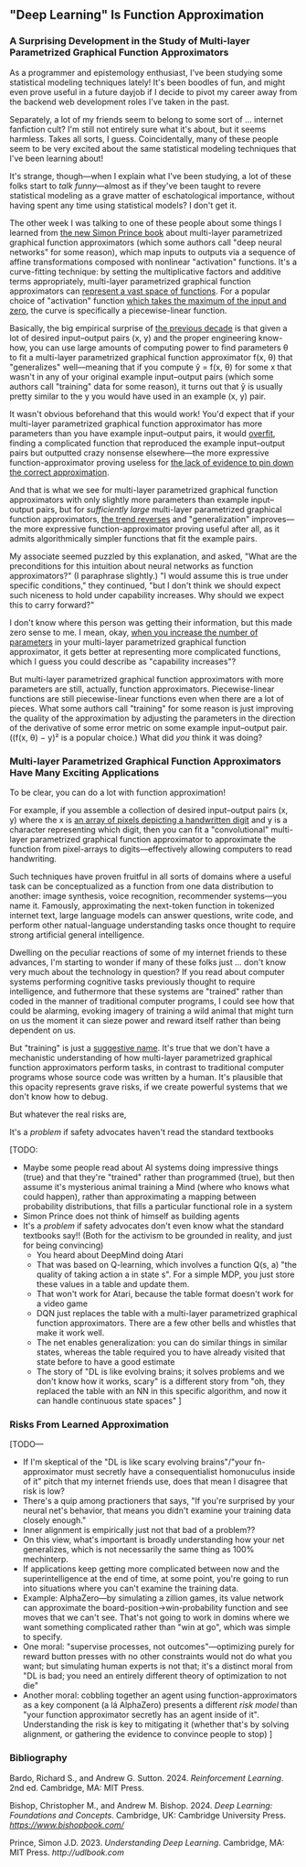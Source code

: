 ## "Deep Learning" Is Function Approximation

### A Surprising Development in the Study of Multi-layer Parametrized Graphical Function Approximators

As a programmer and epistemology enthusiast, I've been studying some statistical modeling techniques lately! It's been boodles of fun, and might even prove useful in a future dayjob if I decide to pivot my career away from the backend web development roles I've taken in the past.

Separately, a lot of my friends seem to belong to some sort of ... internet fanfiction cult? I'm still not entirely sure what it's about, but it seems harmless. Takes all sorts, I guess. Coincidentally, many of these people seem to be very excited about the same statistical modeling techniques that I've been learning about!

It's strange, though—when I explain what I've been studying, a lot of these folks start to _talk funny_—almost as if they've been taught to revere statistical modeling as a grave matter of eschatological importance, without having spent any time using statistical models? I don't get it.

The other week I was talking to one of these people about some things I learned from [the new Simon Prince book](https://udlbook.github.io/udlbook/) about multi-layer parametrized graphical function approximators (which some authors call "deep neural networks" for some reason), which map inputs to outputs via a sequence of affine transformations composed with nonlinear "activation" functions. It's a curve-fitting technique: by setting the multiplicative factors and additive terms appropriately, multi-layer parametrized graphical function approximators can [represent a vast space of functions](https://en.wikipedia.org/wiki/Universal_approximation_theorem). For a popular choice of "activation" function [which takes the maximum of the input and zero](https://en.wikipedia.org/wiki/Rectifier_(neural_networks)), the curve is specifically a piecewise-linear function.

Basically, the big empirical surprise of [the previous decade](https://bmk.sh/2019/12/31/The-Decade-of-Deep-Learning/) is that given a lot of desired input–output pairs (x, y)  and the proper engineering know-how, you can use large amounts of computing power to find parameters θ to fit a multi-layer parametrized graphical function approximator f(x, θ) that "generalizes" well—meaning that if you compute ŷ = f(x, θ) for some x that wasn't in any of your original example input–output pairs (which some authors call "training" data for some reason), it turns out that ŷ is usually pretty similar to the y you would have used in an example (x, y) pair.

It wasn't obvious beforehand that this would work! You'd expect that if your multi-layer parametrized graphical function approximator has more parameters than you have example input–output pairs, it would [overfit](https://en.wikipedia.org/wiki/Overfitting), finding a complicated function that reproduced the example input–output pairs but outputted crazy nonsense elsewhere—the more expressive function-approximator proving useless for [the lack of evidence to pin down the correct approximation](https://www.lesswrong.com/posts/mB95aqTSJLNR9YyjH/message-length).

And that is what we see for multi-layer parametrized graphical function approximators with only slightly more parameters than example input–output pairs, but for _sufficiently large_ multi-layer parametrized graphical function approximators, [the trend reverses](https://www.lesswrong.com/posts/FRv7ryoqtvSuqBxuT/understanding-deep-double-descent) and "generalization" improves—the more expressive function-approximator proving useful after all, as it admits algorithmically simpler functions that fit the example pairs.

My associate seemed puzzled by this explanation, and asked, "What are the preconditions for this intuition about neural networks as function approximators?" (I paraphrase slightly.) "I would assume this is true under specific conditions," they continued, "but I don't think we should expect such niceness to hold under capability increases. Why should we expect this to carry forward?"

I don't know where this person was getting their information, but this made zero sense to me. I mean, okay, [when you increase the number of parameters](https://gwern.net/scaling-hypothesis) in your multi-layer parametrized graphical function approximator, it gets better at representing more complicated functions, which I guess you could describe as "capability increases"?

But multi-layer parametrized graphical function approximators with more parameters are still, actually, function approximators. Piecewise-linear functions are still piecewise-linear functions even when there are a lot of pieces. What some authors call "training" for some reason is just improving the quality of the approximation by adjusting the parameters in the direction of the derivative of some error metric on some example input–output pair. ((f(x, θ) − y)² is a popular choice.) What did _you_ think it was doing?

### Multi-layer Parametrized Graphical Function Approximators Have Many Exciting Applications

To be clear, you can do a lot with function approximation!

For example, if you assemble a collection of desired input–output pairs (x, y) where the x is [an array of pixels depicting a handwritten digit](https://en.wikipedia.org/wiki/MNIST_database) and y is a character representing which digit, then you can fit a "convolutional" multi-layer parametrized graphical function approximator to approximate the function from pixel-arrays to digits—effectively allowing computers to read handwriting.

Such techniques have proven fruitful in all sorts of domains where a useful task can be conceptualized as a function from one data distribution to another: image synthesis, voice recognition, recommender systems—you name it. Famously, approximating the next-token function in tokenized internet text, large language models can answer questions, write code, and perform other natual-language understanding tasks once thought to require strong artificial general intelligence.

Dwelling on the peculiar reactions of some of my internet friends to these advances, I'm starting to wonder if many of these folks just ... don't know very much about the technology in question? If you read about computer systems performing cognitive tasks previously thought to require intelligence, and futhermore that these systems are "trained" rather than coded in the manner of traditional computer programs, I could see how that could be alarming, evoking imagery of training a wild animal that might turn on us the moment it can sieze power and reward itself rather than being dependent on us.

But "training" is just a [suggestive name](https://www.lesswrong.com/posts/yxWbbe9XcgLFCrwiL/dreams-of-ai-alignment-the-danger-of-suggestive-names). It's true that we don't have a mechanistic understanding of how multi-layer parametrized graphical function approximators perform tasks, in contrast to traditional computer programs whose source code was written by a human. It's plausible that this opacity represents grave risks, if we create powerful systems that we don't know how to debug.


But whatever the real risks are,



It's a _problem_ if safety advocates haven't read the standard textbooks 







[TODO:
 * Maybe some people read about AI systems doing impressive things (true) and that they're "trained" rather than programmed (true), but then assume it's mysterious animal training a Mind (where who knows what could happen), rather than approximating a mapping between probability distributions, that fills a particular functional role in a system
 * Simon Prince does not think of himself as building agents
 * It's a _problem_ if safety advocates don't even know what the standard textbooks say!! (Both for the activism to be grounded in reality, and just for being convincing)
   * You heard about DeepMind doing Atari
   * That was based on Q-learning, which involves a function Q(s, a) "the quality of taking action a in state s". For a simple MDP, you just store these values in a table and update them.
   * That won't work for Atari, because the table format doesn't work for a video game
   * DQN just replaces the table with a multi-layer parametrized graphical function approximators. There are a few other bells and whistles that make it work well.
   * The net enables generalization: you can do similar things in similar states, whereas the table required you to have already visited that state before to have a good estimate
   * The story of "DL is like evolving brains; it solves problems and we don't know how it works, scary" is a different story from "oh, they replaced the table with an NN in this specific algorithm, and now it can handle continuous state spaces"
]

### Risks From Learned Approximation

[TODO—
 * If I'm skeptical of the "DL is like scary evolving brains"/"your fn-approximator must secretly have a consequentialist homonuculus inside of it" pitch that my internet friends use, does that mean I disagree that risk is low?
 * There's a quip among practioners that says, "If you're surprised by your neural net's behavior, that means you didn't examine your training data closely enough."
 * Inner alignment is empirically just not that bad of a problem??
 * On this view, what's important is broadly understanding how your net generalizes, which is not necessarily the same thing as 100% mechinterp. 
 * If applications keep getting more complicated between now and the superintelligence at the end of time, at some point, you're going to run into situations where you can't examine the training data.
 * Example: AlphaZero—by simulating a zillion games, its value network can approximate the board-position→win-probability function and see moves that we can't see. That's not going to work in domins where we want something complicated rather than "win at go", which was simple to specify.
 * One moral: "supervise processes, not outcomes"—optimizing purely for reward button presses with no other constraints would not do what you want; but simulating human experts is not that; it's a distinct moral from "DL is bad; you need an entirely different theory of optimization to not die"
 * Another moral: cobbling together an agent using function-approximators as a key component (a lá AlphaZero) presents a different _risk model_ than "your function approximator secretly has an agent inside of it". Understanding the risk is key to mitigating it (whether that's by solving alignment, or gathering the evidence to convince people to stop)
]


### Bibliography

Bardo, Richard S., and Andrew G. Sutton. 2024. _Reinforcement Learning_. 2nd ed. Cambridge, MA: MIT Press.

Bishop, Christopher M., and Andrew M. Bishop. 2024. _Deep Learning: Foundations and Concepts_. Cambridge, UK: Cambridge University Press. _https://www.bishopbook.com/_

Prince, Simon J.D. 2023. _Understanding Deep Learning_. Cambridge, MA: MIT Press. _http://udlbook.com_
